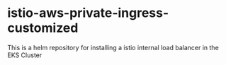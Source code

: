 # istio-aws-private-ingress-customized
This is a helm repository for installing a istio internal load balancer in the EKS Cluster
